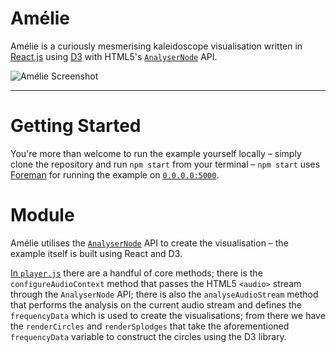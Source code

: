 # Amélie

Amélie is a curiously mesmerising kaleidoscope visualisation written in [React.js](http://facebook.github.io/react/) using [D3](http://d3js.org/) with HTML5's [`AnalyserNode`](https://developer.mozilla.org/en-US/docs/Web/API/AnalyserNode) API.

![Amélie Screenshot](http://i.imgur.com/Ycuwn7b.png)

---

# Getting Started

You're more than welcome to run the example yourself locally &ndash; simply clone the repository and run `npm start` from your terminal &ndash; `npm start` uses [Foreman](http://theforeman.org/) for running the example on [`0.0.0.0:5000`](http://127.0.0.1:5000/).

# Module

Amélie utilises the [`AnalyserNode`](https://developer.mozilla.org/en-US/docs/Web/API/AnalyserNode) API to create the visualisation &ndash; the example itself is built using React and D3.

[In `player.js`](https://github.com/mmozos/Amelie/blob/master/src/scripts/player.js) there are a handful of core methods; there is the `configureAudioContext` method that passes the HTML5 `<audio>` stream through the `AnalyserNode` API; there is also the `analyseAudioStream` method that performs the analysis on the current audio stream and defines the `frequencyData` which is used to create the visualisations; from there we have the `renderCircles` and `renderSplodges` that take the aforementioned `frequencyData` variable to construct the circles using the D3 library.